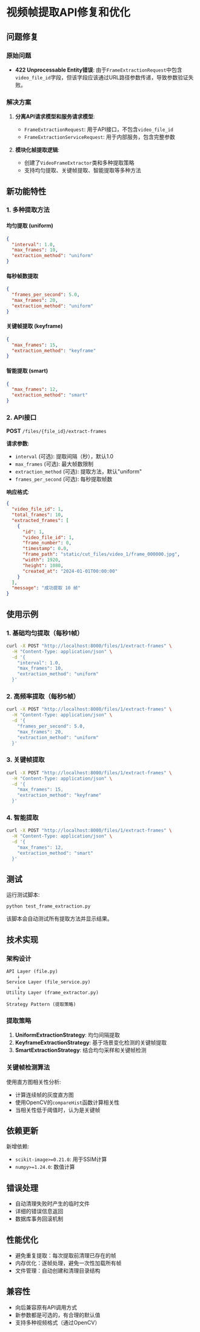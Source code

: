 # 视频帧提取API修复和优化

## 问题修复

### 原始问题
- **422 Unprocessable Entity错误**: 由于`FrameExtractionRequest`中包含`video_file_id`字段，但该字段应该通过URL路径参数传递，导致参数验证失败。

### 解决方案
1. **分离API请求模型和服务请求模型**:
   - `FrameExtractionRequest`: 用于API接口，不包含`video_file_id`
   - `FrameExtractionServiceRequest`: 用于内部服务，包含完整参数

2. **模块化帧提取逻辑**:
   - 创建了`VideoFrameExtractor`类和多种提取策略
   - 支持均匀提取、关键帧提取、智能提取等多种方法

## 新功能特性

### 1. 多种提取方法

#### 均匀提取 (uniform)
```json
{
  "interval": 1.0,
  "max_frames": 10,
  "extraction_method": "uniform"
}
```

#### 每秒帧数提取
```json
{
  "frames_per_second": 5.0,
  "max_frames": 20,
  "extraction_method": "uniform"
}
```

#### 关键帧提取 (keyframe)
```json
{
  "max_frames": 15,
  "extraction_method": "keyframe"
}
```

#### 智能提取 (smart)
```json
{
  "max_frames": 12,
  "extraction_method": "smart"
}
```

### 2. API接口

**POST** `/files/{file_id}/extract-frames`

**请求参数**:
- `interval` (可选): 提取间隔（秒），默认1.0
- `max_frames` (可选): 最大帧数限制
- `extraction_method` (可选): 提取方法，默认"uniform"
- `frames_per_second` (可选): 每秒提取帧数

**响应格式**:
```json
{
  "video_file_id": 1,
  "total_frames": 10,
  "extracted_frames": [
    {
      "id": 1,
      "video_file_id": 1,
      "frame_number": 0,
      "timestamp": 0.0,
      "frame_path": "static/cut_files/video_1/frame_000000.jpg",
      "width": 1920,
      "height": 1080,
      "created_at": "2024-01-01T00:00:00"
    }
  ],
  "message": "成功提取 10 帧"
}
```

## 使用示例

### 1. 基础均匀提取（每秒1帧）
```bash
curl -X POST "http://localhost:8000/files/1/extract-frames" \
  -H "Content-Type: application/json" \
  -d '{
    "interval": 1.0,
    "max_frames": 10,
    "extraction_method": "uniform"
  }'
```

### 2. 高频率提取（每秒5帧）
```bash
curl -X POST "http://localhost:8000/files/1/extract-frames" \
  -H "Content-Type: application/json" \
  -d '{
    "frames_per_second": 5.0,
    "max_frames": 20,
    "extraction_method": "uniform"
  }'
```

### 3. 关键帧提取
```bash
curl -X POST "http://localhost:8000/files/1/extract-frames" \
  -H "Content-Type: application/json" \
  -d '{
    "max_frames": 15,
    "extraction_method": "keyframe"
  }'
```

### 4. 智能提取
```bash
curl -X POST "http://localhost:8000/files/1/extract-frames" \
  -H "Content-Type: application/json" \
  -d '{
    "max_frames": 12,
    "extraction_method": "smart"
  }'
```

## 测试

运行测试脚本:
```bash
python test_frame_extraction.py
```

该脚本会自动测试所有提取方法并显示结果。

## 技术实现

### 架构设计

```
API Layer (file.py)
    ↓
Service Layer (file_service.py)
    ↓
Utility Layer (frame_extractor.py)
    ↓
Strategy Pattern (提取策略)
```

### 提取策略

1. **UniformExtractionStrategy**: 均匀间隔提取
2. **KeyframeExtractionStrategy**: 基于场景变化检测的关键帧提取
3. **SmartExtractionStrategy**: 结合均匀采样和关键帧检测

### 关键帧检测算法

使用直方图相关性分析:
- 计算连续帧的灰度直方图
- 使用OpenCV的`compareHist`函数计算相关性
- 当相关性低于阈值时，认为是关键帧

## 依赖更新

新增依赖:
- `scikit-image>=0.21.0`: 用于SSIM计算
- `numpy>=1.24.0`: 数值计算

## 错误处理

- 自动清理失败时产生的临时文件
- 详细的错误信息返回
- 数据库事务回滚机制

## 性能优化

- 避免重复提取：每次提取前清理已存在的帧
- 内存优化：逐帧处理，避免一次性加载所有帧
- 文件管理：自动创建和清理目录结构

## 兼容性

- 向后兼容原有API调用方式
- 新参数都是可选的，有合理的默认值
- 支持多种视频格式（通过OpenCV）
